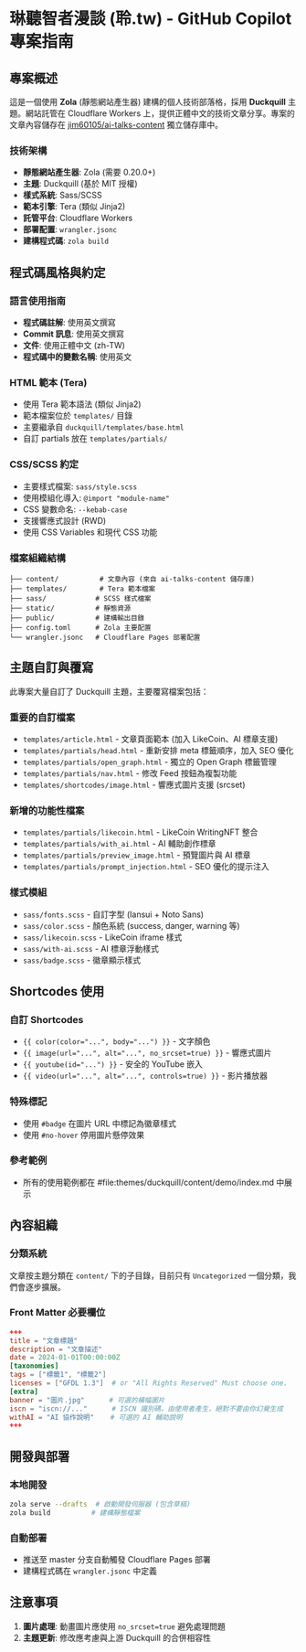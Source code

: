 # 琳聽智者漫談 (聆.tw) - GitHub Copilot 專案指南

## 專案概述

這是一個使用 **Zola** (靜態網站產生器) 建構的個人技術部落格，採用 **Duckquill** 主題。網站託管在 Cloudflare Workers 上，提供正體中文的技術文章分享。專案的文章內容儲存在 [jim60105/ai-talks-content](https://github.com/jim60105/ai-talks-content) 獨立儲存庫中。

### 技術架構

- **靜態網站產生器**: Zola (需要 0.20.0+)
- **主題**: Duckquill (基於 MIT 授權)
- **樣式系統**: Sass/SCSS
- **範本引擎**: Tera (類似 Jinja2)
- **託管平台**: Cloudflare Workers
- **部署配置**: `wrangler.jsonc`
- **建構程式碼**: `zola build`

## 程式碼風格與約定

### 語言使用指南

- **程式碼註解**: 使用英文撰寫
- **Commit 訊息**: 使用英文撰寫
- **文件**: 使用正體中文 (zh-TW)
- **程式碼中的變數名稱**: 使用英文

### HTML 範本 (Tera)

- 使用 Tera 範本語法 (類似 Jinja2)
- 範本檔案位於 `templates/` 目錄
- 主要繼承自 `duckquill/templates/base.html`
- 自訂 partials 放在 `templates/partials/`

### CSS/SCSS 約定

- 主要樣式檔案: `sass/style.scss`
- 使用模組化導入: `@import "module-name"`
- CSS 變數命名: `--kebab-case`
- 支援響應式設計 (RWD)
- 使用 CSS Variables 和現代 CSS 功能

### 檔案組織結構

```
├── content/          # 文章內容 (來自 ai-talks-content 儲存庫)
├── templates/        # Tera 範本檔案
├── sass/            # SCSS 樣式檔案
├── static/          # 靜態資源
├── public/          # 建構輸出目錄
├── config.toml      # Zola 主要配置
└── wrangler.jsonc   # Cloudflare Pages 部署配置
```

## 主題自訂與覆寫

此專案大量自訂了 Duckquill 主題，主要覆寫檔案包括：

### 重要的自訂檔案

- `templates/article.html` - 文章頁面範本 (加入 LikeCoin、AI 標章支援)
- `templates/partials/head.html` - 重新安排 meta 標籤順序，加入 SEO 優化
- `templates/partials/open_graph.html` - 獨立的 Open Graph 標籤管理
- `templates/partials/nav.html` - 修改 Feed 按鈕為複製功能
- `templates/shortcodes/image.html` - 響應式圖片支援 (srcset)

### 新增的功能性檔案

- `templates/partials/likecoin.html` - LikeCoin WritingNFT 整合
- `templates/partials/with_ai.html` - AI 輔助創作標章
- `templates/partials/preview_image.html` - 預覽圖片與 AI 標章
- `templates/partials/prompt_injection.html` - SEO 優化的提示注入

### 樣式模組

- `sass/fonts.scss` - 自訂字型 (Iansui + Noto Sans)
- `sass/color.scss` - 顏色系統 (success, danger, warning 等)
- `sass/likecoin.scss` - LikeCoin iframe 樣式
- `sass/with-ai.scss` - AI 標章浮動樣式
- `sass/badge.scss` - 徽章顯示樣式

## Shortcodes 使用

### 自訂 Shortcodes

- `{{ color(color="...", body="...") }}` - 文字顏色
- `{{ image(url="...", alt="...", no_srcset=true) }}` - 響應式圖片
- `{{ youtube(id="...") }}` - 安全的 YouTube 嵌入
- `{{ video(url="...", alt="...", controls=true) }}` - 影片播放器

### 特殊標記

- 使用 `#badge` 在圖片 URL 中標記為徽章樣式
- 使用 `#no-hover` 停用圖片懸停效果

### 參考範例

- 所有的使用範例都在 #file:themes/duckquill/content/demo/index.md 中展示

## 內容組織

### 分類系統

文章按主題分類在 `content/` 下的子目錄，目前只有 `Uncategorized` 一個分類，我們會逐步擴展。

### Front Matter 必要欄位

```toml
+++
title = "文章標題"
description = "文章描述"
date = 2024-01-01T00:00:00Z
[taxonomies]
tags = ["標籤1", "標籤2"]
licenses = ["GFDL 1.3"]  # or "All Rights Reserved" Must choose one.
[extra]
banner = "圖片.jpg"      # 可選的橫幅圖片
iscn = "iscn://..."      # ISCN 識別碼，由使用者產生，絕對不要由你幻覺生成
withAI = "AI 協作說明"    # 可選的 AI 輔助說明
+++
```

## 開發與部署

### 本地開發

```bash
zola serve --drafts  # 啟動開發伺服器 (包含草稿)
zola build          # 建構靜態檔案
```

### 自動部署

- 推送至 master 分支自動觸發 Cloudflare Pages 部署
- 建構程式碼在 `wrangler.jsonc` 中定義

## 注意事項

1. **圖片處理**: 動畫圖片應使用 `no_srcset=true` 避免處理問題
2. **主題更新**: 修改應考慮與上游 Duckquill 的合併相容性
